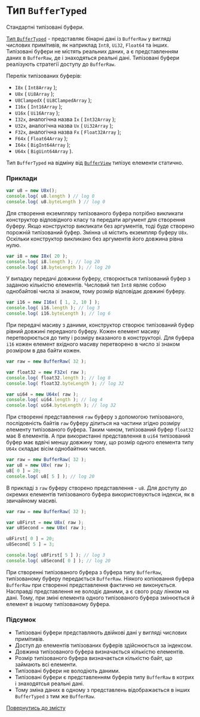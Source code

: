 # Тип <code>BufferTyped</code>

Стандартні типізовані буфери.

[Тип `BufferTyped`](https://developer.mozilla.org/en-US/docs/Web/JavaScript/Reference/Global_Objects/TypedArray) - представляє бінарні дані із `BufferRaw` у вигляді числових примітивів, як наприклад `Int8`, `Ui32`, `Float64` та інших. Типізовані буфери не містять реальних даних, а є представленням даних в `BufferRaw`, де і знаходяться реальні дані. Типізовані буфери реалізують стратегії доступу до `BufferRaw`.

Перелік типізованих буферів:

- `I8x` ( `Int8Array` );
- `U8x` ( `Ui8Array` );
- `U8ClampedX` ( `Ui8ClampedArray` );
- `I16x` ( `Int16Array` );
- `U16x` ( `Ui16Array` );
- `I32x`, аналогічна назва `Ix` ( `Int32Array` );
- `U32x`, аналогічна назва `Ux` ( `Ui32Array` );
- `F32x`, аналогічна назва `Fx` ( `Float32Array` );
- `F64x` ( `Float64Array` );
- `I64x` ( `BigInt64Array` );
- `U64x` ( `BigUint64Array` ).

Тип `BufferTyped` на відміну від [`BufferView`](./BufferView.md) типізує елементи статично.

### Приклади

```js
var u8 = new U8x();
console.log( u8.length ) // log 0
console.log( u8.byteLength ) // log 0
```

Для створення екземпляру типізованого буфера потрібно викликати конструктор відповідного класу та передати аргумент для створення буферу. Якщо конструктор викликати без аргументів, тоді буде створено порожній типізований буфер.
Змінна `u8` містить екземпляр буферу `U8x`. Оскільки конструктор викликано без аргументів його довжина рівна нулю.

```js
var i8 = new I8x( 20 );
console.log( i8.length ); // log 20
console.log( i8.byteLength ); // log 20
```

У випадку передачі довжини буферу, створюється типізований буфер з заданою кількістю елементів. Числовий тип `Int8` являє собою однобайтові числа зі знаком, тому розмір відповідає довжині буферу.

```js
var i16 = new I16x( [ 1, 2, 10 ] );
console.log( i16.length ); // log 3
console.log( i16.byteLength ); // log 6
```

При передачі масиву з даними, конструктор створює типізований буфер рівний довжині переданого буферу. Кожен елемент масиву перетворюється до типу і розміру вказаного в конструкторі. Для буфера `i16` кожен елемент вхідного масиву перетворено в число зі знаком розміром в два байти кожен.

```js
var raw = new BufferRaw( 32 );

var float32 = new F32x( raw );
console.log( float32.length ); // log 8
console.log( float32.byteLength ); // log 32

var ui64 = new U64x( raw );
console.log( ui64.length ); // log 4
console.log( ui64.byteLength ); // log 32
```

При створенні представлення `raw` буферу з допомогою типізованого, послідовність байтів `raw` буферу ділиться на частини згідно розміру елементу типізованого буфера. Таким чином, типізований буфер `float32` має 8 елементів. А при використанні представлення в `ui64` типізований буфер має вдвічі меншу довжину тому, що розмір одного елемента типу `U64x` складає вісім однобайтних чисел.

```js
var raw = new BufferRaw( 32 );
var u8 = new U8x( raw );
u8[ 0 ] = 20;
console.log( u8[ 5 ] ); // log 20
```

В прикладі з `raw` буферу створено представлення - `u8`. Для доступу до окремих елементів типізованого буфера використовуються індекси, як в звичайному масиві.

```js
var raw = new BufferRaw( 32 );

var u8First = new U8x( raw );
var u8Second = new U8x( raw );

u8First[ 0 ] = 20;
u8Second[ 5 ] = 3;

console.log( u8First[ 5 ] ); // log 3
console.log( u8Second[ 0 ] ); // log 20
```

При створенні типізованого буфера з буфера типу `BufferRaw`, типізованому буферу передається `BufferRaw`. Ніякого копіювання буфера `BufferRaw` при створенні представлення фактично не виконується. Насправді представлення не володіє даними, а є свого роду лінком на дані. Тому, при зміні елемента одного типізованого буфера змінюється й елемент в іншому типізованому буфера.

### Підсумок

- Типізовані буфери представляють двійкові дані у вигляді числових примітивів.
- Доступ до елементів типізованих буферів здійснюється за індексом.
- Довжина типізованого буфера визначається кількістю елементів.
- Розмір типізованого буфера визначається кількістю байт, що займають всі елементи.
- Типізовані буфери не володіють даними.
- Типізовані буфери є представленням буферів типу `BufferRaw` в котрих і знаходятсья реальні дані.
- Тому зміна даних в одному з представлень відображається в інших `BufferTyped` з тим же `BufferRaw`.

[Повернутись до змісту](../README.md#Концепції)
